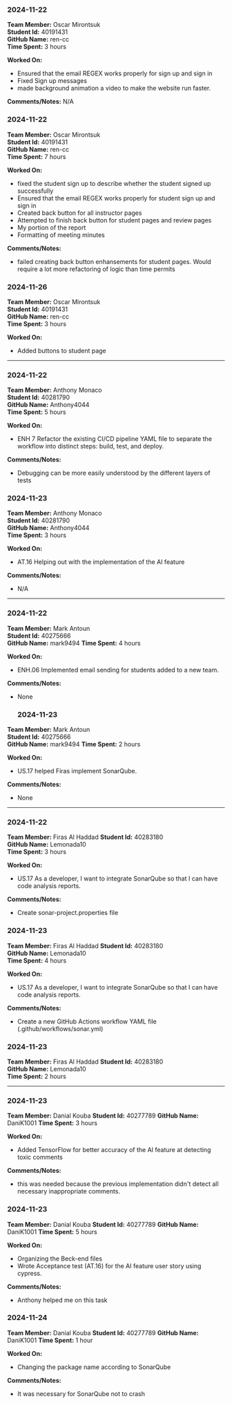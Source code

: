### 2024-11-22

**Team Member:** Oscar Mirontsuk  
**Student Id:** 40191431  
**GitHub Name:** ren-cc  
**Time Spent:** 3 hours 

**Worked On:**
- Ensured that the email REGEX works properly for sign up and sign in
- Fixed Sign up messages
- made background animation a video to make the website run faster.

**Comments/Notes:**
N/A


### 2024-11-22

**Team Member:** Oscar Mirontsuk  
**Student Id:** 40191431  
**GitHub Name:** ren-cc  
**Time Spent:** 7 hours 

**Worked On:**
- fixed the student sign up to describe whether the student signed up successfully
-  Ensured that the email REGEX works properly for student sign up and sign in
- Created back button for all instructor pages 
- Attempted to finish back button for student pages and review pages 
- My portion of the report
- Formatting of meeting minutes

**Comments/Notes:**
- failed creating back button enhansements for student pages. Would require a lot more refactoring of logic than time permits


### 2024-11-26

**Team Member:** Oscar Mirontsuk  
**Student Id:** 40191431  
**GitHub Name:** ren-cc  
**Time Spent:** 3 hours 

**Worked On:**
- Added buttons to student page 

---

### 2024-11-22

**Team Member:** Anthony Monaco  
**Student Id:** 40281790  
**GitHub Name:** Anthony4044  
**Time Spent:** 5 hours 

**Worked On:**
- ENH 7 Refactor the existing CI/CD pipeline YAML file to separate the workflow into distinct steps: build, test, and deploy.

**Comments/Notes:**
- Debugging can be more easily understood by the different layers of tests


### 2024-11-23

**Team Member:** Anthony Monaco  
**Student Id:** 40281790  
**GitHub Name:** Anthony4044  
**Time Spent:** 3 hours 

**Worked On:**
- AT.16 Helping out with the implementation of the AI feature

**Comments/Notes:**
- N/A

---


### 2024-11-22

**Team Member:** Mark Antoun  
**Student Id:** 40275666  
**GitHub Name:** mark9494 
**Time Spent:** 4 hours 

**Worked On:**
- ENH.06 Implemented email sending for students added to a new team.

**Comments/Notes:**
- None

  ### 2024-11-23

**Team Member:** Mark Antoun  
**Student Id:** 40275666  
**GitHub Name:** mark9494 
**Time Spent:** 2 hours 

**Worked On:**
- US.17 helped Firas implement SonarQube.

**Comments/Notes:**
- None


---


### 2024-11-22

**Team Member:** Firas Al Haddad 
**Student Id:** 40283180   
**GitHub Name:** Lemonada10  
**Time Spent:** 3 hours 

**Worked On:**
- US.17 As a developer, I want to integrate SonarQube so that I can have code analysis reports.

**Comments/Notes:**
- Create sonar-project.properties file

### 2024-11-23

**Team Member:** Firas Al Haddad 
**Student Id:** 40283180   
**GitHub Name:** Lemonada10  
**Time Spent:** 4 hours 

**Worked On:**
- US.17 As a developer, I want to integrate SonarQube so that I can have code analysis reports.

**Comments/Notes:**
- Create a new GitHub Actions workflow YAML file (.github/workflows/sonar.yml)

### 2024-11-23

**Team Member:** Firas Al Haddad 
**Student Id:** 40283180   
**GitHub Name:** Lemonada10  
**Time Spent:** 2 hours 


---


### 2024-11-23
**Team Member:** Danial Kouba
**Student Id:** 40277789
**GitHub Name:** DaniK1001
**Time Spent:** 3 hours

**Worked On:** 
- Added TensorFlow for better accuracy of the AI feature at detecting toxic comments

**Comments/Notes:**
- this was needed because the previous implementation didn't detect all necessary inappropriate comments.


### 2024-11-23
**Team Member:** Danial Kouba
**Student Id:** 40277789
**GitHub Name:** DaniK1001
**Time Spent:** 5 hours

**Worked On:**
- Organizing the Beck-end files
- Wrote Acceptance test (AT.16) for the AI feature user story using cypress.

**Comments/Notes:**
- Anthony helped me on this task
  

### 2024-11-24

**Team Member:** Danial Kouba
**Student Id:** 40277789
**GitHub Name:** DaniK1001
**Time Spent:** 1 hour

**Worked On:**
- Changing the package name according to SonarQube

**Comments/Notes:**
- It was necessary for SonarQube not to crash



